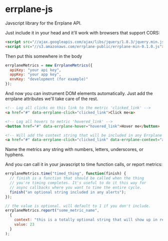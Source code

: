 errplane-js
===========

Javscript library for the Errplane API.

Just include it in your head and it'll work with browsers that support CORS:

```html
<script src="//ajax.googleapis.com/ajax/libs/jquery/1.8.3/jquery.min.js"></script>
<script src="//s3.amazonaws.com/errplane-public/errplane-min-0.1.0.js"></script>
```

Then put this somewhere in the body

```javascript
errplaneMetrics = new ErrplaneMetrics({
  apiKey: "your api key",
  appKey: "your app key",
  envKey: "development (for example)"
});
```

And now you can instrument DOM elements automatically. Just add the errplane attributes we'll take care of the rest.

```html
<!-- Log all clicks on this link to the metric 'clicked_link' -->
<a href="#" data-errplane-click="clicked_link">Click me<a>

<!-- Log all hovers to metric 'hovered_link' -->
<button href="#" data-errplane-hover="hovered_link">Hover me</button>

<!-- Will add the context string that will be included in any Errplane alerts -->
<a href="#" data-errplane-click="clicked_link" data-errplane-context="any string or json">Click me</a>
```

Name the metrics any string with numbers, letters, underscores, or hyphens.

And you can call it in your javascript to time function calls, or report metrics:

```javascript
errplaneMetrics.time("timed_thing", function(finish) {
  // finish is a function that should be called when the thing
  // you're timing completes. It's useful to do it this way for
  // async callbacks where you want to time the entire cycle.
  finish("an optional string included in any alerts");
});

// the value is optional. will default to 1 if you don't include.
errplaneMetrics.report("some_metric_name",
  {
    context: "this is a totally optional string that will show up in related alerts"
    value: 23
  }
);
```